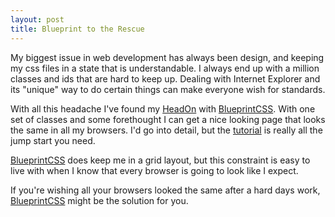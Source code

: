 ```yaml
--- 
layout: post
title: Blueprint to the Rescue
---
```

<p>
My biggest issue in web development has always been design, and keeping my css files in a state that is understandable.  I always end up with a million classes and ids that are hard to keep up.  Dealing with Internet Explorer and its "unique" way to do certain things can make everyone wish for standards.
</p>
<p>
With all this headache I've found my <a href='http://www.miralus.com/'>HeadOn</a> with <a href='http://github.com/joshuaclayton/blueprint-css/tree/master'>BlueprintCSS</a>.  With one set of classes and some forethought I can get a nice looking page that looks the same in all my browsers.  I'd go into detail, but the <a href='http://github.com/joshuaclayton/blueprint-css/tree/master/TUTORIAL.textile'>tutorial</a> is really all the jump start you need.
</p>
<p>
<a href='http://github.com/joshuaclayton/blueprint-css/tree/master'>BlueprintCSS</a> does keep me in a grid layout, but this constraint is easy to live with when I know that every browser is going to look like I expect.
</p>
<p>
If you're wishing all your browsers looked the same after a hard days work, <a href='http://github.com/joshuaclayton/blueprint-css/tree/master'>BlueprintCSS</a> might be the solution for you.
</p>
